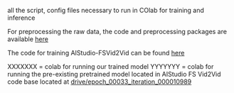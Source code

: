 all the script, config files necessary to run in COlab for training and inference

For preprocessing the raw data, the code and preprocessing packages are available [here](https://drive.google.com/drive/folders/1qY7QlORd2qCaayiUn4-aWbCRJ3ma7VWM )

The code for training AIStudio-FSVid2Vid can be found [here](https://drive.google.com/drive/folders/1ZqkhkmHLehTmpvY2XUBlHQ386ckr1CxG )

XXXXXXX = colab for running our trained model
YYYYYYY = colab for running the pre-existing pretrained model located in AIStudio FS Vid2Vid code base located at  [drive/epoch_00033_iteration_000010989](https://drive.google.com/drive/folders/1Xltzwo_mZE2Q5y8G1igg8aaJE7bXJPcJ)

